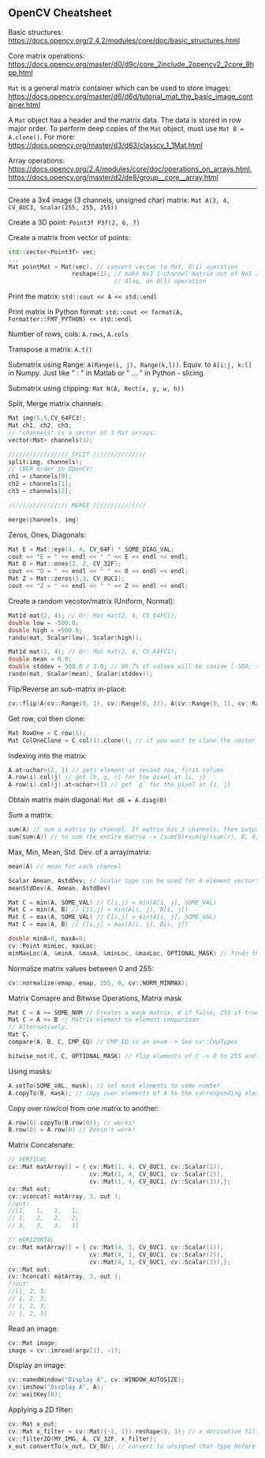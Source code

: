## OpenCV Cheatsheet

Basic structures: https://docs.opencv.org/2.4.2/modules/core/doc/basic_structures.html

Core matrix operations: https://docs.opencv.org/master/d0/d9c/core_2include_2opencv2_2core_8hpp.html

`Mat` is a general matrix container which can be used to store images: https://docs.opencv.org/master/d6/d6d/tutorial_mat_the_basic_image_container.html

A `Mat` object has a header and the matrix data. The data is stored in row major order. To perform deep copies of the `Mat` object, must use `Mat B = A.clone()`. For more:
https://docs.opencv.org/master/d3/d63/classcv_1_1Mat.html

Array operations: https://docs.opencv.org/2.4/modules/core/doc/operations_on_arrays.html, https://docs.opencv.org/master/d2/de8/group__core__array.html

---

Create a 3x4 image (3 channels, unsigned char) matrix: 
`Mat A(3, 4, CV_8UC3, Scalar(255, 255, 255))`

Create a 3D point: `Point3f P3f(2, 6, 7)` 

Create a matrix from vector of points:
```cpp
std::vector<Point3f> vec;
...
Mat pointMat = Mat(vec). // convert vector to Mat, O(1) operation
                  reshape(1); // make Nx3 1-channel matrix out of Nx1 3-channel.
                              // Also, an O(1) operation
```

Print the matrix: `std::cout << A << std::endl`

Print matrix in Python format: `std::cout << format(A, Formatter::FMT_PYTHON) << std::endl`

Number of rows, cols: `A.rows`, `A.cols`

Transpose a matrix: `A.t()`

Submatrix using Range: `A(Range(i, j), Range(k,l))`. Equiv. to `A[i:j, k:l]` in Numpy. Just like " : " in Matlab or " ... " in Python - slicing.

Submatrix using clipping: `Mat N(A, Rect(x, y, w, h))`

Split, Merge matrix channels:
```cpp
Mat img(5,5,CV_64FC3);
Mat ch1, ch2, ch3;
// "channels" is a vector of 3 Mat arrays:
vector<Mat> channels(3);

///////////////// SPLIT ///////////////
split(img, channels);
// (BGR order in OpenCV)
ch1 = channels[0];
ch2 = channels[1];
ch3 = channels[2];

///////////////// MERGE ///////////////

merge(channels, img)
```

Zeros, Ones, Diagonals:
```cpp
Mat E = Mat::eye(4, 4, CV_64F) * SOME_DIAG_VAL;
cout << "E = " << endl << " " << E << endl << endl;
Mat O = Mat::ones(2, 2, CV_32F);
cout << "O = " << endl << " " << O << endl << endl;
Mat Z = Mat::zeros(3,3, CV_8UC1);
cout << "Z = " << endl << " " << Z << endl << endl;
```

Create a random vecotor/matrix (Uniform, Normal):
```cpp
Mat1d mat(2, 4); // Or: Mat mat(2, 4, CV_64FC1);
double low = -500.0;
double high = +500.0;
randu(mat, Scalar(low), Scalar(high));

Mat1d mat(2, 4); // Or: Mat mat(2, 4, CV_64FC1);
double mean = 0.0;
double stddev = 500.0 / 3.0; // 99.7% of values will be inside [-500, +500] interval
randn(mat, Scalar(mean), Scalar(stddev));
```

Flip/Reverse an sub-matrix in-place:
```cpp
cv::flip(A(cv::Range(0, 1), cv::Range(0, 3)), A(cv::Range(0, 1), cv::Range(0, 3)), 1);
```

Get row, col then clone:
```cpp
Mat RowOne = C.row(1);
Mat ColOneClone = C.col(1).clone(); // if you want to clone the vector
```

Indexing into the matrix:
```cpp
A.at<uchar>(2, 1) // gets element at second row, first column
A.row(i).col(j) // get [b, g, r] for the pixel at {i, j}
A.row(i).col(j).at<uchar>(1) // get `g` for the pixel at {i, j}
``` 

Obtain matrix main diagonal: `Mat d0 = A.diag(0)`

Sum a matrix:
```cpp
sum(A) // sum a matrix by channel. If matrix has 3 channels, then output [sum(b), sum(g), sum(r), 0]
sum(sum(A)) // to sum the entire matrox -> [sum(b)+sum(g)+sum(r), 0, 0, 0]
```

Max, Min, Mean, Std. Dev. of a array/matrix:
```cpp
mean(A) // mean for each channel

Scalar Amean, AstdDev; // Scalar type can be used for 4-element vectors. Mainly used to pass pixel values. 
meanStdDev(A, Amean, AstdDev)

Mat C = min(A, SOME_VAL) // C[i,j] = min(A[i, j], SOME_VAL)
Mat C = min(A, B) // C[i,j] = min(A[i, j], B[i, j])
Mat C = max(A, SOME_VAL) // C[i,j] = min(A[i, j], SOME_VAL)
Mat C = max(A, B) // C[i,j] = max(A[i, j], B[i, j])

double minA=0, maxA=0;
cv::Point minLoc, maxLoc;
minMaxLoc(A, &minA, &maxA, &minLoc, &maxLoc, OPTIONAL_MASK) // finds the minimum and maximum element values and their positions. ONLY works with single channel!
```

Normalize matrix values between 0 and 255:
```cpp
cv::normalize(emap, emap, 255, 0, cv::NORM_MINMAX);
```

Matrix Comapre and Bitwise Operations, Matrix mask
```cpp
Mat C = A >= SOME_NUM // Creates a mask matrix, 0 if false, 255 if true
Mat C = A >= B // Matrix element to element comparison
// Alternatively,
Mat C;
compare(A, B, C, CMP_EQ) // CMP_EQ is an enum -> See cv::CmpTypes

bitwise_not(C, C, OPTIONAL_MASK) // flip elements of C -> 0 to 255 and 255 to 0
```

Using masks:
```cpp
A.setTo(SOME_VAL, mask); // set mask elements to some number
A.copyTo(B, mask); // copy over elements of A to the corresponding elements of B specified by the mask.
```

Copy over row/col from one matrix to another:
```cpp
A.row(0).copyTo(B.row(0)); // works!
B.row(0) = A.row(0) // Doesn't work!
```

Matrix Concatenate:
```cpp
// VERTICAL
cv::Mat matArray[] = { cv::Mat(1, 4, CV_8UC1, cv::Scalar(1)),
                       cv::Mat(1, 4, CV_8UC1, cv::Scalar(2)),
                       cv::Mat(1, 4, CV_8UC1, cv::Scalar(3)),};
cv::Mat out;
cv::vconcat( matArray, 3, out );
//out:
//[1,   1,   1,   1;
// 2,   2,   2,   2;
// 3,   3,   3,   3]

// HORIZONTAL
cv::Mat matArray[] = { cv::Mat(4, 1, CV_8UC1, cv::Scalar(1)),
                       cv::Mat(4, 1, CV_8UC1, cv::Scalar(2)),
                       cv::Mat(4, 1, CV_8UC1, cv::Scalar(3)),};
cv::Mat out;
cv::hconcat( matArray, 3, out );
//out:
//[1, 2, 3;
// 1, 2, 3;
// 1, 2, 3;
// 1, 2, 3]
```

Read an image: 
```cpp
cv::Mat image;
image = cv::imread(argv[1], -1);
```

Display an image:
```cpp
cv::namedWindow("Display A", cv::WINDOW_AUTOSIZE);
cv::imshow("Display A", A);
cv::waitKey(0);
```

Applying a 2D filter:
```cpp
cv::Mat x_out;
cv::Mat x_filter = cv::Mat({-1, 1}).reshape(0, 1); // x derivative filter
cv::filter2D(MY_IMG, A, CV_32F, x_filter);
x_out.convertTo(x_out, CV_8U); // convert to unsigned char type before viewing the image since the image is single channel
```